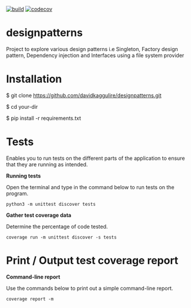 [![build](https://github.com/davidkaggulire/designpatterns/actions/workflows/integrations.yml/badge.svg)](https://github.com/davidkaggulire/designpatterns/actions/workflows/integrations.yml)
[![codecov](https://codecov.io/gh/davidkaggulire/designpatterns/branch/main/graph/badge.svg?token=2O2F4RR1LD)](https://codecov.io/gh/davidkaggulire/designpatterns)

# designpatterns
Project to explore various design patterns i.e Singleton, Factory design pattern, Dependency injection and Interfaces using a file system provider

# Installation
$ git clone https://github.com/davidkaggulire/designpatterns.git

$ cd your-dir

$ pip install -r requirements.txt

# Tests
Enables you to run tests on the different parts of the application to ensure that they are running as intended.

**Running tests**

Open the terminal and type in the command below to run tests on the program.

`python3 -m unittest discover tests`

**Gather test coverage data**

Determine the percentage of code tested.

`coverage run -m unittest discover -s tests`

# Print / Output test coverage report

**Command-line report**

Use the commands below to print out a simple command-line report.

`coverage report -m`

